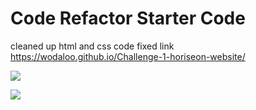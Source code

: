 # Code Refactor Starter Code
cleaned up html and css code
fixed link
https://wodaloo.github.io/Challenge-1-horiseon-website/

![](https://user-images.githubusercontent.com/119343529/206602671-12a38e95-91a6-4b7b-9efe-9bca52ab44a9.png)


![](https://user-images.githubusercontent.com/119343529/206602701-be34666b-005f-41b0-86eb-8e23dac0b18d.png)
